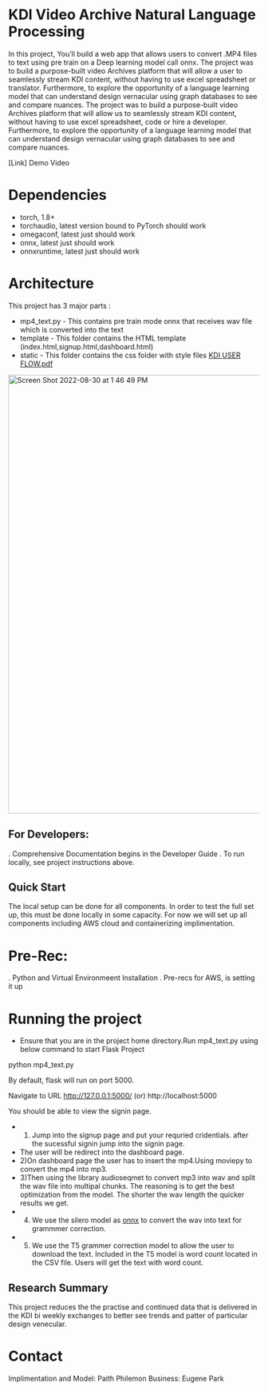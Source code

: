 # KDI Video Archive Natural Language Processing 

In this project, You’ll build a web app that allows users to convert .MP4 files to text using pre train on a Deep learning model call onnx.
The project was to build a purpose-built video Archives platform that will allow a user to seamlessly stream KDI content, without having to use excel spreadsheet or translator. Furthermore, to explore the opportunity of a language learning model that can understand design vernacular using graph databases to see and compare nuances. 
The project was to build a purpose-built video Archives platform that will allow us to seamlessly stream KDI content, without having to use excel spreadsheet, code or hire a developer. Furthermore, to explore the opportunity of a language learning model that can understand design vernacular using graph databases to see and compare nuances. 

[Link] Demo Video


# Dependencies
  - torch, 1.8+
  - torchaudio, latest version bound to PyTorch should work
  - omegaconf, latest just should work
  - onnx, latest just should work
  - onnxruntime, latest just should work

# Architecture 
This project has 3 major parts :
- mp4_text.py - This contains pre train mode onnx that receives wav file which is converted into the text
- template - This folder contains the HTML template (index.html,signup.html,dashboard.html)
- static - This folder contains the css folder with style files
[KDI USER FLOW.pdf](https://github.com/Mspaith/KDI/files/9455707/KDI.USER.FLOW.pdf)

<img width="878" alt="Screen Shot 2022-08-30 at 1 46 49 PM" src="https://user-images.githubusercontent.com/53205087/187518336-c627fefc-bdc0-4370-a4f3-7d98f8844136.png">



## For Developers:
. Comprehensive Documentation begins in the Developer Guide
. To run locally, see project instructions above.

## Quick Start
The local setup can be done for all components. In order to test the full set up, this must be done locally in some capacity. For now we will set up all components including AWS cloud and containerizing implimentation. 

# Pre-Rec:
. Python and Virtual Environmeent Installation
.  Pre-recs for AWS, is setting it up

# Running the project

- Ensure that you are in the project home directory.Run mp4_text.py using below command to start Flask Project

python mp4_text.py

By default, flask will run on port 5000.

Navigate to URL http://127.0.0.1:5000/ (or) http://localhost:5000

You should be able to view the signin page.
- 1) Jump into the signup page and put your requried cridentials. after the sucessful signin jump into the signin page. 
- The user will be redirect into the dashboard page. 
- 2)On dashboard page the user has to insert the mp4.Using moviepy to convert the mp4 into mp3. 
- 3)Then using the library audioseqmet to convert mp3 into wav and split the wav file into multipal chunks. The reasoning is to get the best optimization from the model. The shorter the wav length the quicker results we get. 
- 4) We use the silero model as [onnx](https://github.com/snakers4/silero-models) to convert the wav into text for grammmer correction.
- 5) We use the T5 grammer correction model to allow the user to download the text. Included in the T5 model is word count located in the CSV file. Users will get the text with word count.


## Research Summary 
This project reduces the the practise and continued data that is delivered in the KDI bi weekly exchanges to better see trends and patter of particular design venecular. 

# Contact 
Implimentation and Model: Paith Philemon
Business: Eugene Park







